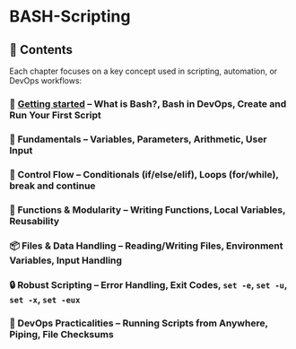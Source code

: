 # BASH-Scripting

## 📂 Contents

Each chapter focuses on a key concept used in scripting, automation, or DevOps workflows:

### 📘 [Getting started](https://github.com/Endrit-Selita/Linux/blob/main/Modules/Introduction%20to%20Linux.md) – What is Bash?, Bash in DevOps, Create and Run Your First Script

### 🧠 Fundamentals – Variables, Parameters, Arithmetic, User Input

### 🔁 Control Flow – Conditionals (if/else/elif), Loops (for/while), break and continue

### 🧰 Functions & Modularity – Writing Functions, Local Variables, Reusability

### 📦 Files & Data Handling – Reading/Writing Files, Environment Variables, Input Handling

### 🔒 Robust Scripting – Error Handling, Exit Codes, `set -e`, `set -u`, `set -x`, `set -eux`

### 🚀 DevOps Practicalities – Running Scripts from Anywhere, Piping, File Checksums
